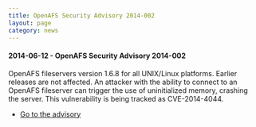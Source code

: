 ```yaml
---
title: OpenAFS Security Advisory 2014-002
layout: page
category: news
---
```


#### 2014-06-12 - OpenAFS Security Advisory 2014-002

OpenAFS fileservers version 1.6.8 for all UNIX/Linux platforms. Earlier
releases are not affected. An attacker with the ability to connect to an
OpenAFS fileserver can trigger the use of uninitialized memory, crashing
the server. This vulnerability is being tracked as CVE-2014-4044.

-   [Go to the advisory](/security/OPENAFS-SA-2014-002.txt)

